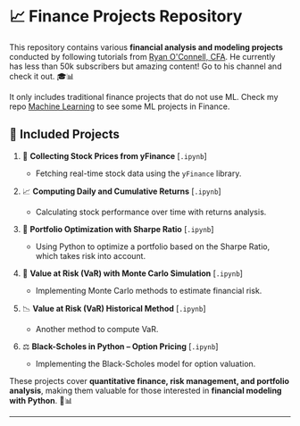 # 📈 Finance Projects Repository  

This repository contains various **financial analysis and modeling projects** conducted by following tutorials from [Ryan O'Connell, CFA](https://www.youtube.com/@RyanOConnellCFA). He currently has less than 50k subscribers but amazing content! Go to his channel and check it out. 🎓📊  

It only includes traditional finance projects that do not use ML. Check my repo [Machine Learning](https://github.com/manuelescola/repo_machine_learning) to see some ML projects in Finance.

## 📌 Included Projects  
1. 🏦 **Collecting Stock Prices from yFinance** [`.ipynb`]  
   - Fetching real-time stock data using the `yFinance` library.  

2. 📈 **Computing Daily and Cumulative Returns** [`.ipynb`]  
   - Calculating stock performance over time with returns analysis.  

3. 🎯 **Portfolio Optimization with Sharpe Ratio** [`.ipynb`]  
   - Using Python to optimize a portfolio based on the Sharpe Ratio, which takes risk into account.  

4. 🎲 **Value at Risk (VaR) with Monte Carlo Simulation** [`.ipynb`]  
   - Implementing Monte Carlo methods to estimate financial risk.  

5. 📉 **Value at Risk (VaR) Historical Method** [`.ipynb`]  
   - Another method to compute VaR.  

6. ⚖️ **Black-Scholes in Python – Option Pricing** [`.ipynb`]  
   - Implementing the Black-Scholes model for option valuation.  

These projects cover **quantitative finance, risk management, and portfolio analysis**, making them valuable for those interested in **financial modeling with Python**. 🐍📊  

---
